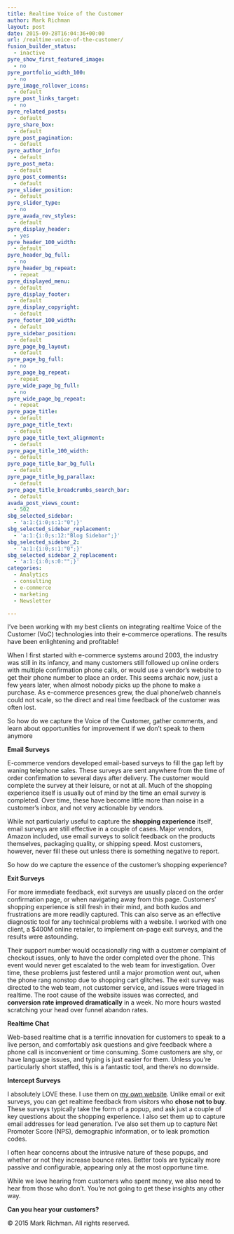 ```yaml
---
title: Realtime Voice of the Customer
author: Mark Richman
layout: post
date: 2015-09-28T16:04:36+00:00
url: /realtime-voice-of-the-customer/
fusion_builder_status:
  - inactive
pyre_show_first_featured_image:
  - no
pyre_portfolio_width_100:
  - no
pyre_image_rollover_icons:
  - default
pyre_post_links_target:
  - no
pyre_related_posts:
  - default
pyre_share_box:
  - default
pyre_post_pagination:
  - default
pyre_author_info:
  - default
pyre_post_meta:
  - default
pyre_post_comments:
  - default
pyre_slider_position:
  - default
pyre_slider_type:
  - no
pyre_avada_rev_styles:
  - default
pyre_display_header:
  - yes
pyre_header_100_width:
  - default
pyre_header_bg_full:
  - no
pyre_header_bg_repeat:
  - repeat
pyre_displayed_menu:
  - default
pyre_display_footer:
  - default
pyre_display_copyright:
  - default
pyre_footer_100_width:
  - default
pyre_sidebar_position:
  - default
pyre_page_bg_layout:
  - default
pyre_page_bg_full:
  - no
pyre_page_bg_repeat:
  - repeat
pyre_wide_page_bg_full:
  - no
pyre_wide_page_bg_repeat:
  - repeat
pyre_page_title:
  - default
pyre_page_title_text:
  - default
pyre_page_title_text_alignment:
  - default
pyre_page_title_100_width:
  - default
pyre_page_title_bar_bg_full:
  - default
pyre_page_title_bg_parallax:
  - default
pyre_page_title_breadcrumbs_search_bar:
  - default
avada_post_views_count:
  - 502
sbg_selected_sidebar:
  - 'a:1:{i:0;s:1:"0";}'
sbg_selected_sidebar_replacement:
  - 'a:1:{i:0;s:12:"Blog Sidebar";}'
sbg_selected_sidebar_2:
  - 'a:1:{i:0;s:1:"0";}'
sbg_selected_sidebar_2_replacement:
  - 'a:1:{i:0;s:0:"";}'
categories:
  - Analytics
  - consulting
  - e-commerce
  - marketing
  - Newsletter

---
```

I&#8217;ve been working with my best clients on integrating realtime Voice of the Customer (VoC) technologies into their e-commerce operations. The results have been enlightening and profitable!

When I first started with e-commerce systems around 2003, the industry was still in its infancy, and many customers still followed up online orders with multiple confirmation phone calls, or would use a vendor&#8217;s website to get their phone number to place an order. This seems archaic now, just a few years later, when almost nobody picks up the phone to make a purchase. As e-commerce presences grew, the dual phone/web channels could not scale, so the direct and real time feedback of the customer was often lost.

So how do we capture the Voice of the Customer, gather comments, and learn about opportunities for improvement if we don&#8217;t speak to them anymore

**Email Surveys**

E-commerce vendors developed email-based surveys to fill the gap left by waning telephone sales. These surveys are sent anywhere from the time of order confirmation to several days after delivery. The customer would complete the survey at their leisure, or not at all. Much of the shopping experience itself is usually out of mind by the time an email survey is completed. Over time, these have become little more than noise in a customer&#8217;s inbox, and not very actionable by vendors.

While not particularly useful to capture the **shopping experience** itself, email surveys are still effective in a couple of cases. Major vendors, Amazon included, use email surveys to solicit feedback on the products themselves, packaging quality, or shipping speed. Most customers, however, never fill these out unless there is something negative to report.

So how do we capture the essence of the customer&#8217;s shopping experience?

**Exit Surveys**

For more immediate feedback, exit surveys are usually placed on the order confirmation page, or when navigating away from this page. Customers&#8217; shopping experience is still fresh in their mind, and both kudos and frustrations are more readily captured. This can also serve as an effective diagnostic tool for any technical problems with a website. I worked with one client, a $400M online retailer, to implement on-page exit surveys, and the results were astounding.

Their support number would occasionally ring with a customer complaint of checkout issues, only to have the order completed over the phone. This event would never get escalated to the web team for investigation. Over time, these problems just festered until a major promotion went out, when the phone rang nonstop due to shopping cart glitches. The exit survey was directed to the web team, not customer service, and issues were triaged in realtime. The root cause of the website issues was corrected, and **conversion rate improved dramatically** in a week. No more hours wasted scratching your head over funnel abandon rates.

**Realtime Chat**

Web-based realtime chat is a terrific innovation for customers to speak to a live person, and comfortably ask questions and give feedback where a phone call is inconvenient or time consuming. Some customers are shy, or have language issues, and typing is just easier for them. Unless you&#8217;re particularly short staffed, this is a fantastic tool, and there&#8217;s no downside.

**Intercept Surveys**

I absolutely LOVE these. I use them on <a href="http://www.markrichman.com" target="_blank">my own website</a>. Unlike email or exit surveys, you can get realtime feedback from visitors who **chose not to buy**. These surveys typically take the form of a popup, and ask just a couple of key questions about the shopping experience. I also set them up to capture email addresses for lead generation. I&#8217;ve also set them up to capture Net Promoter Score (NPS), demographic information, or to leak promotion codes.

I often hear concerns about the intrusive nature of these popups, and whether or not they increase bounce rates. Better tools are typically more passive and configurable, appearing only at the most opportune time.

While we love hearing from customers who spent money, we also need to hear from those who don&#8217;t. You&#8217;re not going to get these insights any other way.

**Can you hear your customers?**

© 2015 Mark Richman. All rights reserved.